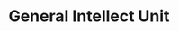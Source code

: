 ---
title: General Intellect Unit
type: Interview
location:
subtext: as part of Common Knowledge
dateFormat: # "year", otherwise will be displayed MM.YYYY
dateEnd: 
dateStart: 2021-01-20
---